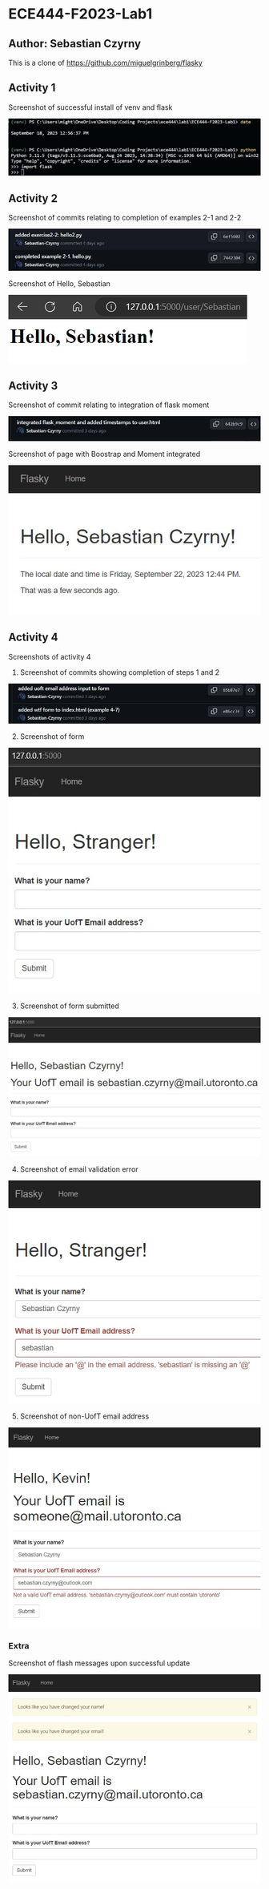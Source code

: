 # ECE444-F2023-Lab1

## Author: Sebastian Czyrny

This is a clone of https://github.com/miguelgrinberg/flasky

## Activity 1

Screenshot of successful install of venv and flask

![flask install](images/act1.jpg)

## Activity 2

Screenshot of commits relating to completion of examples 2-1 and 2-2

![commit message](images/act2_0.jpg)

Screenshot of Hello, Sebastian

![hello, my name](images/act2.jpg)

## Activity 3

Screenshot of commit relating to integration of flask moment

![commit message](images/act3_0.jpg)


Screenshot of page with Boostrap and Moment integrated

![Bootstrap and Moment](images/act3_updated.jpg)

## Activity 4

Screenshots of activity 4

1. Screenshot of commits showing completion of steps 1 and 2

![commits for act4 steps 1,2](images/act4_0.jpg)

2. Screenshot of form

![form screenshot](images/act4_1.jpg)

3. Screenshot of form submitted

![form submission](images/act4_2.jpg)

4. Screenshot of email validation error

![form email error](images/act4_3.jpg)

5. Screenshot of non-UofT email address

![form email error non UofT email](images/act4_4.jpg)

### Extra
Screenshot of flash messages upon successful update

![form flash messages](images/act4_5.jpg)
